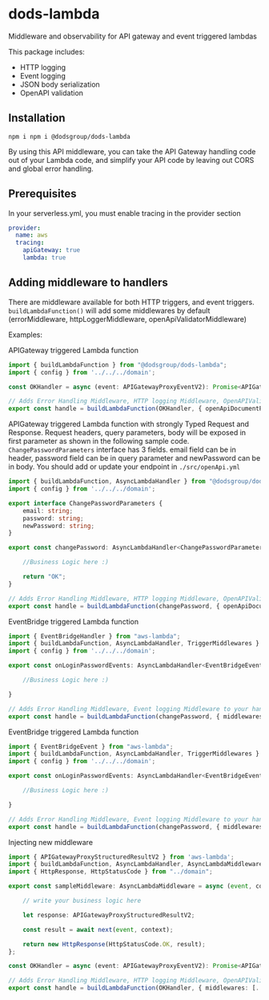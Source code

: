 # dods-lambda

Middleware and observability for API gateway and event triggered lambdas

This package includes:

- HTTP logging
- Event logging
- JSON body serialization
- OpenAPI validation


## Installation

```shell
npm i npm i @dodsgroup/dods-lambda
```

By using this API middleware, you can take the API Gateway handling code out of your Lambda code, and simplify your API code by leaving out CORS and global error handling.

## Prerequisites

In your serverless.yml, you must enable tracing in the provider section

```yml
provider:
  name: aws
  tracing:
    apiGateway: true
    lambda: true
```

## Adding middleware to handlers

There are middleware available for both HTTP triggers, and event triggers. `buildLambdaFunction()` will add some middlewares by default (errorMiddleware, httpLoggerMiddleware, openApiValidatorMiddleware)

Examples:

APIGateway triggered Lambda function 

```ts
import { buildLambdaFunction } from "@dodsgroup/dods-lambda";
import { config } from '../../../domain';

const OKHandler = async (event: APIGatewayProxyEventV2): Promise<APIGatewayProxyStructuredResultV2> => new HttpResponse("OK");

// Adds Error Handling Middleware, HTTP logging Middleware, OpenAPIValidator Middleware to your handler.
export const handle = buildLambdaFunction(OKHandler, { openApiDocumentPath: config.openApiPath, validateRequests: false, validateResponses: false });
```

APIGateway triggered Lambda function with strongly Typed Request and Response. Request headers, query parameters, body will be exposed in first parameter as shown in the following sample code. `ChangePasswordParameters` interface has 3 fields. email field can be in header, password field can be in query parameter and newPassword can be in body. You should add or update your endpoint in `./src/openApi.yml`

```ts
import { buildLambdaFunction, AsyncLambdaHandler } from "@dodsgroup/dods-lambda";
import { config } from '../../../domain';

export interface ChangePasswordParameters {
    email: string;
    password: string;
    newPassword: string;
}

export const changePassword: AsyncLambdaHandler<ChangePasswordParameters, string> = async ({ email, password, newPassword }) => {

    //Business Logic here :)

    return "OK";
}

// Adds Error Handling Middleware, HTTP logging Middleware, OpenAPIValidator Middleware to your handler.
export const handle = buildLambdaFunction(changePassword, { openApiDocumentPath: config.openApiPath, validateRequests: false, validateResponses: false });
```

EventBridge triggered Lambda function

```ts
import { EventBridgeHandler } from "aws-lambda";
import { buildLambdaFunction, AsyncLambdaHandler, TriggerMiddlewares } from "@dodsgroup/dods-lambda";
import { config } from '../../../domain';

export const onLoginPasswordEvents: AsyncLambdaHandler<EventBridgeEvent<string, PasswordUpdated, void>> = async (event) => {

    //Business Logic here :)

}

// Adds Error Handling Middleware, Event logging Middleware to your handler.
export const handle = buildLambdaFunction(changePassword, { middlewares: TriggerMiddlewares.EventBridgeMiddlewares, openApiDocumentPath: config.openApiPath, validateRequests: false, validateResponses: false });
```

EventBridge triggered Lambda function

```ts
import { EventBridgeEvent } from "aws-lambda";
import { buildLambdaFunction, AsyncLambdaHandler, TriggerMiddlewares } from "@dodsgroup/dods-lambda";
import { config } from '../../../domain';

export const onLoginPasswordEvents: AsyncLambdaHandler<EventBridgeEvent<string, PasswordUpdated>> = async (event) => {

    //Business Logic here :)

}

// Adds Error Handling Middleware, Event logging Middleware to your handler.
export const handle = buildLambdaFunction(changePassword, { middlewares: TriggerMiddlewares.EventBridgeMiddlewares, openApiDocumentPath: config.openApiPath, validateRequests: false, validateResponses: false });
```

Injecting new middleware

```ts
import { APIGatewayProxyStructuredResultV2 } from 'aws-lambda';
import { buildLambdaFunction, AsyncLambdaHandler, AsyncLambdaMiddleware } from "@dodsgroup/dods-lambda";
import { HttpResponse, HttpStatusCode } from "../domain";

export const sampleMiddleware: AsyncLambdaMiddleware = async (event, context, callback, next) => {

    // write your business logic here

    let response: APIGatewayProxyStructuredResultV2;

    const result = await next(event, context);

    return new HttpResponse(HttpStatusCode.OK, result);
};

const OKHandler = async (event: APIGatewayProxyEventV2): Promise<APIGatewayProxyStructuredResultV2> => new HttpResponse("OK");

// Adds Error Handling Middleware, HTTP logging Middleware, OpenAPIValidator Middleware to your handler.
export const handle = buildLambdaFunction(OKHandler, { middlewares: [...TriggerMiddlewares.APIGatewayMiddlewares, sampleMiddleware], openApiDocumentPath: config.openApiPath, validateRequests: false, validateResponses: false });
```